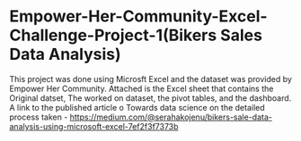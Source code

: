# Empower-Her-Community-Excel-Challenge-Project-1(Bikers Sales Data Analysis)
This project was done using Microsft Excel and the dataset was provided by Empower Her Community.
Attached is the Excel sheet that contains the Original datset, The worked on dataset, the pivot tables, and the dashboard.
A link to the published article o Towards data science on the detailed process taken - https://medium.com/@serahakojenu/bikers-sale-data-analysis-using-microsoft-excel-7ef2f3f7373b
